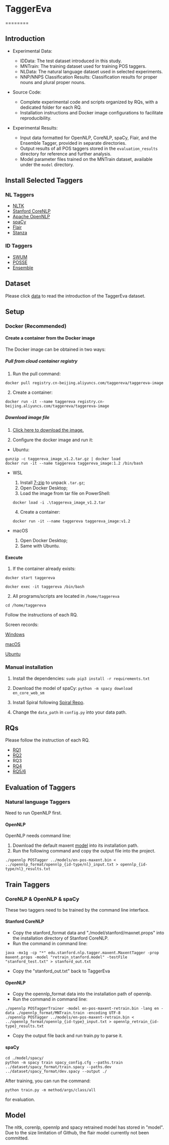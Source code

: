 # TaggerEva
========

## Introduction
* Experimental Data:
    - IDData: The test dataset introduced in this study.
    - MNTrain: The training dataset used for training POS taggers.
    - NLData: The natural language dataset used in selected experiments.
    - NNP/NNPS Classification Results: Classification results for proper nouns and plural proper nouns.

* Source Code:
    - Complete experimental code and scripts organized by RQs, with a dedicated folder for each RQ.
    - Installation instructions and Docker image configurations to facilitate reproducibility.

* Experimental Results:
    - Input data formatted for OpenNLP, CoreNLP, spaCy, Flair, and the Ensemble Tagger, provided in separate directories.
    - Output results of all POS taggers stored in the ```evaluation_results``` directory for reference and further analysis.
    - Model parameter files trained on the MNTrain dataset, available under the ```model``` directory.

## Install Selected Taggers
### NL Taggers
* [NLTK](https://www.nltk.org/install.html)
* [Stanford CoreNLP](https://stanfordnlp.github.io/CoreNLP/)
* [Apache OpenNLP](https://opennlp.apache.org/)
* [spaCy](https://spacy.io/)
* [Flair](https://github.com/flairNLP/flair)
* [Stanza](https://stanfordnlp.github.io/stanza/)
  
### ID Taggers
* [SWUM](https://github.com/SCANL/SWUM)
* [POSSE](https://github.com/SCANL/POSSE) 
* [Ensemble](https://github.com/SCANL/ensemble_tagger)

## Dataset
Please click [data](./dataset/README.md) to read the introduction of the TaggerEva dataset. 

## Setup
### Docker (Recommended)
#### Create a container from the Docker image
The Docker image can be obtained in two ways:
##### Pull from cloud container registry
1. Run the pull command:
```shell
docker pull registry.cn-beijing.aliyuncs.com/taggereva/taggereva-image
```

2. Create a container:
```shell
docker run -it --name taggereva registry.cn-beijing.aliyuncs.com/taggereva/taggereva-image
```

##### Download image file
1. [Click here to download the image.](https://drive.google.com/file/d/1y748XTYFa1hMLVBOCD0-q050Owwx9Z6X/view?usp=sharing)


2. Configure the docker image and run it:

* Ubuntu: 
```shell
gunzip -c taggereva_image_v1.2.tar.gz | docker load
docker run -it --name taggereva taggereva_image:1.2 /bin/bash
```

* WSL
    1. Install [7-zip](https://www.7-zip.org/) to unpack ```.tar.gz```;
    2. Open Docker Desktop;
    3. Load the image from tar file on PowerShell:
    ```shell
    docker load -i .\taggereva_image_v1.2.tar
    ```
    4. Create a container:
    ```shell
    docker run -it --name taggereva taggereva_image:v1.2
    ```

* macOS
    1. Open Docker Desktop;
    2. Same with Ubuntu.

#### Execute
1. If the container already exists:
```shell
docker start taggereva
```

```shell
docker exec -it taggereva /bin/bash
```

2. All programs/scripts are located in ```/home/taggereva```
```shell
cd /home/taggereva
```
Follow the instructions of each RQ.

Screen records:

[Windows](https://drive.google.com/file/d/1iuG73_zHq8im2cWtUci3ocKgoMiu6Ln_/view?usp=sharing)

[macOS](https://drive.google.com/file/d/1sWVr8h9wWQd7ciHBWVowdXzFe9xpmPtV/view?usp=sharing)

[Ubuntu](https://drive.google.com/file/d/1SEtkcVp2gMww5DqOXbptsJFtasd9l7xh/view?usp=sharing)

### Manual installation
1. Install the dependencies:
```sudo pip3 install -r requirements.txt```
   
2. Download the model of spaCy:
```python -m spacy download en_core_web_sm```

3. Install Spiral following [Spiral Repo](https://github.com/casics/spiral).

4. Change the ```data_path``` in ```config.py``` into your data path.

## RQs
Please follow the instruction of each RQ.

* [RQ1](./RQ1/README.md) 
* [RQ2](./RQ2/README.md) 
* RQ3
* [RQ4](./RQ4/README.md) 
* [RQ5/6](./RQ56/README.md) 

## Evaluation of Taggers
### Natural language Taggers
Need to run OpenNLP first.

#### OpenNLP
OpenNLP needs command line:
1. Download the default maxent [model](https://opennlp.sourceforge.net/models-1.5/en-pos-maxent.bin) into its installation path.
2. Run the following command and copy the output file into the project.
```
./opennlp POSTagger ../models/en-pos-maxent.bin < ../opennlp_format/opennlp_{id-type/nl}_input.txt > opennlp_{id-type/nl}_results.txt
```


## Train Taggers

### CoreNLP & OpenNLP & spaCy
These two taggers need to be trained by the command line interface.
#### Stanford CoreNLP
* Copy the stanford_format data and "./model/stanford/maxnet.props" into the installation directory of Stanford CoreNLP.
* Run the command in command line:
```
java -mx1g -cp "*" edu.stanford.nlp.tagger.maxent.MaxentTagger -prop maxent.props -model "retrain_stanford.model" -testFile "stanford_test.txt" > stanford_out.txt
```
* Copy the "stanford_out.txt" back to TaggerEva

#### OpenNLP
* Copy the opennlp_format data into the installation path of opennlp.
* Run the command in command line:
```
./opennlp POSTaggerTrainer -model en-pos-maxent-retrain.bin -lang en -data ./opennlp_format/MNTrain.train -encoding UTF-8
./opennlp POSTagger ../models/en-pos-maxent-retrain.bin < ../opennlp_format/opennlp_{id-type}_input.txt > opennlp_retrain_{id-type}_results.txt
```
* Copy the output file back and run train.py to parse it.

#### spaCy
 
  ```
  cd ./model/spacy/
  python -m spacy train spacy_config.cfg --paths.train ../dataset/spacy_format/train.spacy --paths.dev ../dataset/spacy_format/dev.spacy --output ./
```

After training, you can run the command:
```
python train.py -m method/args/class/all
```
for evaluation.

## Model
The nltk, corenlp, opennlp and spacy retrained model has stored in "model". Due to the size limitation of Github, the flair model currently not been committed.
